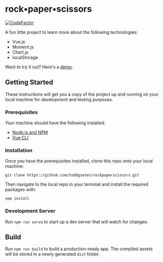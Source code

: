 # rock&bull;paper&bull;scissors

[![CodeFactor](https://www.codefactor.io/repository/github/toddgoates/rockpaperscissors/badge)](https://www.codefactor.io/repository/github/toddgoates/rockpaperscissors)

A fun little project to learn more about the following technologies:

- Vue.js
- Moment.js
- Chart.js
- localStorage

Want to try it out? Here's a [demo](https://rps.toddgoates.com).

## Getting Started

These instructions will get you a copy of the project up and running on your local machine for development and testing purposes.

### Prerequisites

Your machine should have the following installed:

- [Node.js and NPM](https://nodejs.org/en/)
- [Vue CLI](https://cli.vuejs.org/)

### Installation

Once you have the prerequisites installed, clone this repo onto your local machine:

```
git clone https://github.com/toddgoates/rockpaperscissors.git
```

Then navigate to the local repo in your terminal and install the required packages with:

```
npm install
```

### Development Server

Run `npm run serve` to start up a dev server that will watch for changes.

## Build

Run `npm run build` to build a production-ready app. The compiled assets will be stored in a newly generated `dist` folder.
